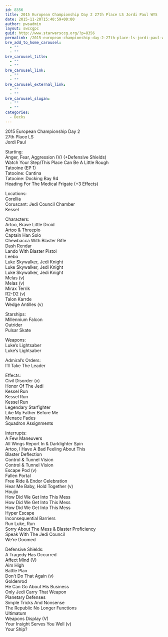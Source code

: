 ```yaml
---
id: 8356
title: 2015 European Championship Day 2 27th Place LS Jordi Paul WYS
date: 2015-11-20T15:40:59+00:00
author: pwsadmin
layout: swccgpc
guid: http://www.starwarsccg.org/?p=8356
permalink: /2015-european-championship-day-2-27th-place-ls-jordi-paul-wys/
bre_add_to_home_carousel:
  - ""
  - ""
bre_carousel_title:
  - ""
  - ""
bre_carousel_link:
  - ""
  - ""
bre_carousel_external_link:
  - ""
  - ""
bre_carousel_slogan:
  - ""
  - ""
categories:
  - Decks
---
```

2015 European Championship Day 2  
27th Place LS  
Jordi Paul

Starting:  
Anger, Fear, Aggression (V) (+Defensive Shields)  
Watch Your Step/This Place Can Be A Little Rough  
Tatooine (EP 1)  
Tatooine: Cantina  
Tatooine: Docking Bay 94  
Heading For The Medical Frigate (+3 Effects)

Locations:  
Corellia  
Coruscant: Jedi Council Chamber  
Kessel

Characters:  
Artoo, Brave Little Droid  
Artoo & Threepio  
Captain Han Solo  
Chewbacca With Blaster Rifle  
Dash Rendar  
Lando With Blaster Pistol  
Leebo  
Luke Skywalker, Jedi Knight  
Luke Skywalker, Jedi Knight  
Luke Skywalker, Jedi Knight  
Melas (v)  
Melas (v)  
Mirax Terrik  
R2-D2 (v)  
Talon Karrde  
Wedge Antilles (v)

Starships:  
Millennium Falcon  
Outrider  
Pulsar Skate

Weapons:  
Luke&#8217;s Lightsaber  
Luke&#8217;s Lightsaber

Admiral&#8217;s Orders:  
I&#8217;ll Take The Leader

Effects:  
Civil Disorder (v)  
Honor Of The Jedi  
Kessel Run  
Kessel Run  
Kessel Run  
Legendary Starfighter  
Like My Father Before Me  
Menace Fades  
Squadron Assignments

Interrupts:  
A Few Maneuvers  
All Wings Report In & Darklighter Spin  
Artoo, I Have A Bad Feeling About This  
Blaster Deflection  
Control & Tunnel Vision  
Control & Tunnel Vision  
Escape Pod (v)  
Fallen Portal  
Free Ride & Endor Celebration  
Hear Me Baby, Hold Together (v)  
Houjix  
How Did We Get Into This Mess  
How Did We Get Into This Mess  
How Did We Get Into This Mess  
Hyper Escape  
Inconsequential Barriers  
Run Luke, Run  
Sorry About The Mess & Blaster Proficiency  
Speak With The Jedi Council  
We&#8217;re Doomed

Defensive Shields:  
A Tragedy Has Occurred  
Affect Mind (V)  
Aim High  
Battle Plan  
Don&#8217;t Do That Again (v)  
Goldenrod  
He Can Go About His Business  
Only Jedi Carry That Weapon  
Planetary Defenses  
Simple Tricks And Nonsense  
The Republic No Longer Functions  
Ultimatum  
Weapons Display (V)  
Your Insight Serves You Well (v)  
Your Ship?
